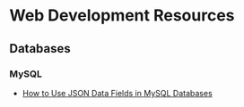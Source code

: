 # Web Development Resources

## Databases

### MySQL

  * [How to Use JSON Data Fields in MySQL Databases](http://www.sitepoint.com/use-json-data-fields-mysql-databases/)
